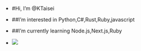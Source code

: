 -  #Hi, I’m @KTaisei
-  ##I’m interested in Python,C#,Rust,Ruby,javascript
-  ##I’m currently learning Node.js,Next.js,Ruby

-  ![](https://github-readme-stats.vercel.app/api/top-langs?username=KTaisei&show_icons=true&locale=en&layout=compact)

<!---
KTaisei/KTaisei is a ✨ special ✨ repository because its `README.md` (this file) appears on your GitHub profile.
You can click the Preview link to take a look at your changes.
--->
